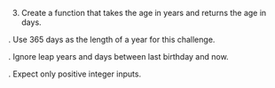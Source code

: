 3. Create a function that takes the age in years and returns the age in days.

. Use 365 days as the length of a year for this challenge.

. Ignore leap years and days between last birthday and now.

. Expect only positive integer inputs.
